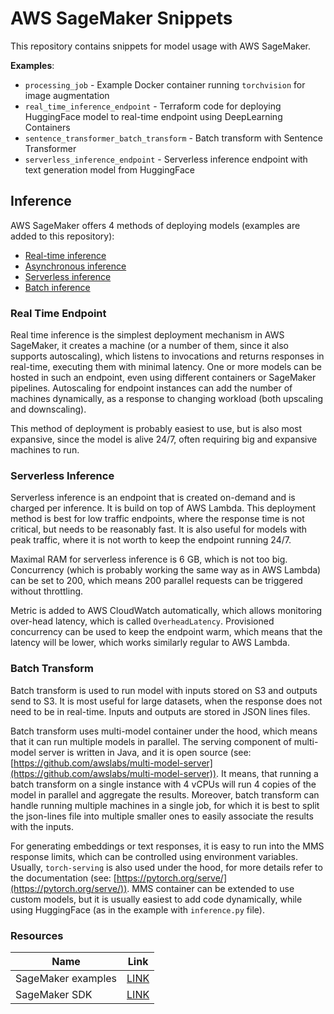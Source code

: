 # AWS SageMaker Snippets

This repository contains snippets for model usage with AWS SageMaker.

**Examples**:

* `processing_job` - Example Docker container running `torchvision` for image augmentation 
* `real_time_inference_endpoint` - Terraform code for deploying HuggingFace model to real-time endpoint using DeepLearning Containers
* `sentence_transformer_batch_transform` - Batch transform with Sentence Transformer
* `serverless_inference_endpoint` - Serverless inference endpoint with text generation model from HuggingFace

## Inference

AWS SageMaker offers 4 methods of deploying models (examples are added to this repository):

* [Real-time inference](https://docs.aws.amazon.com/sagemaker/latest/dg/realtime-endpoints.html)
* [Asynchronous inference](https://docs.aws.amazon.com/sagemaker/latest/dg/async-inference.html)
* [Serverless inference](https://docs.aws.amazon.com/sagemaker/latest/dg/serverless-endpoints.html)
* [Batch inference](https://docs.aws.amazon.com/sagemaker/latest/dg/batch-transform.html)

### Real Time Endpoint

Real time inference is the simplest deployment mechanism in AWS SageMaker, it creates a machine (or a number of them,
since it also supports autoscaling), which listens to invocations and returns responses in real-time, executing them
with minimal latency. One or more models can be hosted in such an endpoint, even using different containers or SageMaker
pipelines. Autoscaling for endpoint instances can add the number of machines dynamically, as a response to changing
workload (both upscaling and downscaling).

This method of deployment is probably easiest to use, but is also most expansive, since the model is alive 24/7, often
requiring big and expansive machines to run.

### Serverless Inference

Serverless inference is an endpoint that is created on-demand and is charged per inference. It is build on top of AWS
Lambda. This deployment method is best for low traffic endpoints, where the response time is not critical, but needs to
be reasonably fast. It is also useful for models with peak traffic, where it is not worth to keep the endpoint running
24/7.

Maximal RAM for serverless inference is 6 GB, which is not too big. Concurrency (which is probably working the same way
as in AWS Lambda) can be set to 200, which means 200 parallel requests can be triggered without throttling.

Metric is added to AWS CloudWatch automatically, which allows monitoring over-head latency, which is called `OverheadLatency`.
Provisioned concurrency can be used to keep the endpoint warm, which means that the latency will be lower, which works
similarly regular to AWS Lambda.

### Batch Transform

Batch transform is used to run model with inputs stored on S3 and outputs send to S3. It is most useful for large
datasets, when the response does not need to be in real-time. Inputs and outputs are stored in JSON lines files.

Batch transform uses multi-model container under the hood, which means that it can run multiple models in parallel. The
serving component of multi-model server is written in Java, and it is open source (see: [https://github.com/awslabs/multi-model-server](https://github.com/awslabs/multi-model-server)).
It means, that running a batch transform on a single instance with 4 vCPUs will run 4 copies of the model in parallel
and aggregate the results. Moreover, batch transform can handle running multiple machines in a single job, for which
it is best to split the json-lines file into multiple smaller ones to easily associate the results with the inputs.

For generating embeddings or text responses, it is easy to run into the MMS response limits, which can be controlled
using environment variables. Usually, `torch-serving` is also used under the hood, for more details refer to the documentation
(see: [https://pytorch.org/serve/](https://pytorch.org/serve/)). MMS container can be extended to use custom models, but
it is usually easiest to add code dynamically, while using HuggingFace (as in the example with `inference.py` file).

### Resources

| Name               | Link                                                               |
|--------------------|--------------------------------------------------------------------|
| SageMaker examples | [LINK](https://github.com/aws/amazon-sagemaker-examples/tree/main) |
| SageMaker SDK      | [LINK](https://sagemaker.readthedocs.io/en/stable/)                |

